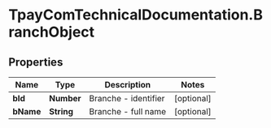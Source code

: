 # TpayComTechnicalDocumentation.BranchObject

## Properties

Name | Type | Description | Notes
------------ | ------------- | ------------- | -------------
**bId** | **Number** | Branche - identifier | [optional] 
**bName** | **String** | Branche - full name | [optional] 


